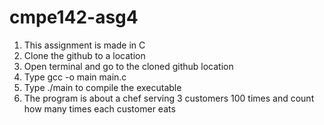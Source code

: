 # cmpe142-asg4

1. This assignment is made in C
2. Clone the github to a location
3. Open terminal and go to the cloned github location
4. Type gcc -o main main.c
5. Type ./main to compile the executable
6. The program is about a chef serving 3 customers 100 times and count how many times each customer eats